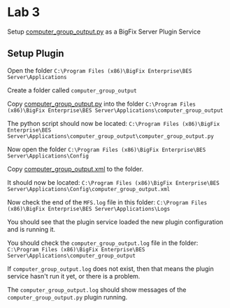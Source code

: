 # Lab 3

Setup [computer_group_output.py](../Lab_2/computer_group_output.py) as a BigFix Server Plugin Service

## Setup Plugin

Open the folder `C:\Program Files (x86)\BigFix Enterprise\BES Server\Applications`

Create a folder called `computer_group_output`

Copy [computer_group_output.py](../Lab_2/computer_group_output.py) into the folder `C:\Program Files (x86)\BigFix Enterprise\BES Server\Applications\computer_group_output`

The python script should now be located: `C:\Program Files (x86)\BigFix Enterprise\BES Server\Applications\computer_group_output\computer_group_output.py`

Now open the folder `C:\Program Files (x86)\BigFix Enterprise\BES Server\Applications\Config`

Copy [computer_group_output.xml](computer_group_output.xml) to the folder.

It should now be located: `C:\Program Files (x86)\BigFix Enterprise\BES Server\Applications\Config\computer_group_output.xml`

Now check the end of the `MFS.log` file in this folder: `C:\Program Files (x86)\BigFix Enterprise\BES Server\Applications\Logs`

You should see that the plugin service loaded the new plugin configuration and is running it.

You should check the `computer_group_output.log` file in the folder: `C:\Program Files (x86)\BigFix Enterprise\BES Server\Applications\computer_group_output`

If `computer_group_output.log` does not exist, then that means the plugin service hasn't run it yet, or there is a problem.

The `computer_group_output.log` should show messages of the `computer_group_output.py` plugin running.
